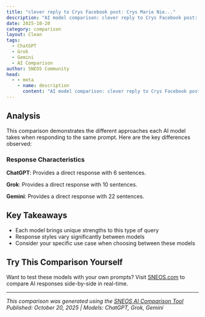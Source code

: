 ```yaml
---
title: "clever reply to Crys Facebook post: Crys Marie Nie..."
description: "AI model comparison: clever reply to Crys Facebook post: Crys Marie Nierode 17 October at 03:19   · Looking for a lawyer ..."
date: 2025-10-20
category: comparison
layout: Clean
tags:
  - ChatGPT
  - Grok
  - Gemini
  - AI Comparison
author: SNEOS Community
head:
  - - meta
    - name: description
      content: "AI model comparison: clever reply to Crys Facebook post: Crys Marie Nierode 17 October at 03:19   · Looking for a lawyer in Wisconsin. For a ..."
---
```


<ChatComparison
  title="clever reply to Crys Facebook post: Crys Marie Nie..."
  prompt="clever reply to Crys Facebook post: Crys Marie Nierode&#10;17 October at 03:19&#10;  ·&#10;Looking for a lawyer in Wisconsin. For a consultation. Divorceing after 21 years of marriage. I can't afford a lawyer just left my husband 3 years ago with just my bed. My trail is October 30. People are telling me I should be getting alot out of this per married so long but can't even afford to live. Having on like a thread. Just want to see what my rights are. Can someone guide me?"
  :responses='{
    "ChatGPT": "Hey Crys, sending you strength and good vibes! Divorce after 21 years is no small thing, but remember: sometimes the best \u201Casset\u201D is peace of mind\u2014even if it starts with just your bed. For legal help, have you checked out Wisconsin\u2019s legal aid clinics or local law school programs? They often offer free consultations or low-cost advice. You deserve to know your rights clearly before that October 30 trial. Hang in there\u2014you\u2019ve got this! \uD83D\uDCAA\u2728",
    "Grok": "Hey Crys, first off, hugs\u201421 years is a marathon, and starting over with just a bed sounds brutal. You\u0027re not alone in this; Wisconsin has some solid free or low-cost options to help you figure out your rights (like property division and potential maintenance after a long marriage). \n\nCheck out Legal Action of Wisconsin\u2014they do intakes for folks in tough spots and might qualify you for help: legalaction.org or call (855) 947-2529. Also, ABA Free Legal Answers (wi.freelegalanswers.org) lets you post questions online for free advice from volunteer lawyers. For a quick consult, firms like Divergent Family Law or Divorce PRO Wisconsin offer free initial chats\u2014Google \u0027em for local numbers.\n\nYou\u0027ve got time before Oct 30\u2014reach out today and arm yourself with info. You\u0027ve earned better; rooting for you! \uD83D\uDCAA",
    "Gemini": "Okay, here are a few reply options for Crys\u0027s Facebook post that are supportive and helpful, given her situation:\n\n**Option 1 (Focus on Urgency \u0026 Free Legal Help):**\n\n\u003E Crys, I\u0027m so sorry to hear what you\u0027re going through. With your trial date so close (October 30th!), it\u0027s really important to get some legal advice ASAP. Since you mentioned affordability is a concern, you could try contacting the Wisconsin State Bar\u0027s Lawyer Referral and Information Service. They might be able to connect you with lawyers who offer free or reduced-cost consultations. Also, check if there are any legal aid societies in your area that handle divorce cases. Time is of the essence, so start reaching out now! I hope you find the guidance you need.\n\n**Option 2 (Emphasize Rights \u0026 Suggest Specific Search):**\n\n\u003E Crys, divorce after a long marriage can be incredibly complex, especially when finances are tight. It\u0027s good you\u0027re looking into your rights. In Wisconsin, things like property division, spousal support (alimony), and other factors will be considered. Because your trial is so soon, I would suggest searching Google for \u0022free legal aid divorce Wisconsin\u0022 and also \u0022pro bono family law attorneys Wisconsin\u0022 to see if you can find immediate help. Many lawyers offer a free initial consultation, which could really help you understand your options before the 30th. Sending you strength!\n\n**Option 3 (Acknowledge Difficulty \u0026 Offer Encouragement):**\n\n\u003E Crys, I can only imagine how stressful this must be. 21 years is a long time, and it\u0027s understandable you\u0027re worried, especially with the trial looming. Don\u0027t give up! There are resources available. Besides contacting legal aid, see if there\u0027s a local women\u0027s resource center in your area. They often have connections to legal services or can offer support during this difficult time. Thinking of you and hoping you get the legal guidance you deserve.\n\nBefore posting, I will run a search to provide links to the resources mentioned above.\n"
  }'
  published-date="16:47"
/>

## Analysis

This comparison demonstrates the different approaches each AI model takes when responding to the same prompt. Here are the key differences observed:

### Response Characteristics

**ChatGPT**: Provides a direct response with 6 sentences. 

**Grok**: Provides a direct response with 10 sentences. 

**Gemini**: Provides a direct response with 22 sentences. 

## Key Takeaways

- Each model brings unique strengths to this type of query
- Response styles vary significantly between models
- Consider your specific use case when choosing between these models

## Try This Comparison Yourself

Want to test these models with your own prompts? Visit [SNEOS.com](https://sneos.com) to compare AI responses side-by-side in real-time.

---

*This comparison was generated using the [SNEOS AI Comparison Tool](https://sneos.com)*
*Published: October 20, 2025 | Models: ChatGPT, Grok, Gemini*
